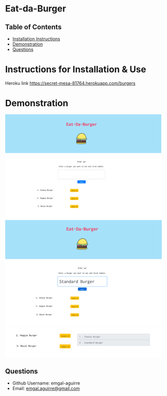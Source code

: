 # Eat-da-Burger


 ## Table of Contents 
 * [Installation Instructions](#Installation-Instructions)  
 * [Demonstration](#Demonstration)
 * [Questions](#Questions) 
 

 
# Instructions for Installation & Use
 Heroku link https://secret-mesa-81764.herokuapp.com/burgers



# Demonstration
![ ](public/assets/images/burger1.png)
![ ](public/assets/images/burger2.png)
![ ](public/assets/images/burger3.png)
 



 ## Questions  
 * Github Username: emgal-aguirre 
 * Email: emgal.aguirre@gmail.com 
 
